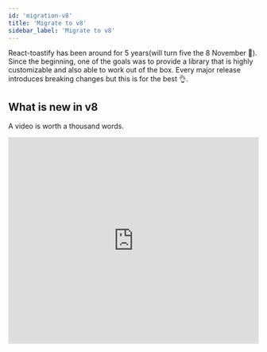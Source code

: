 ```yaml
---
id: 'migration-v8'
title: 'Migrate to v8'
sidebar_label: 'Migrate to v8'
---
```


React-toastify has been around for 5 years(will turn five the 8 November 🎂). Since the beginning, one of the goals was to provide a library that is highly customizable and also able to work out of the box. Every major release introduces breaking changes but this is for the best 👌.

## What is new in v8

A video is worth a thousand words.

<iframe width="100%" height="415" src="https://www.youtube.com/embed/cZ4Uj4ojTH4" title="YouTube video player" frameborder="0" allow="accelerometer; autoplay; clipboard-write; encrypted-media; gyroscope; picture-in-picture" allowfullscreen />


### Who doesn't like icons

Let's break down what is happening in the video above. Notifications of different types (`toast.info`, `toast.error`, `toast.success`, `toast.warning`) display an icon associated with the selected type. You can also notice that the progress bar color matches the type color.

<img width="200" alt="v8-icons-light" src="https://user-images.githubusercontent.com/5574267/130860515-c9cf2b64-88b4-4711-971f-9149ec497152.png"/>
<img width="200" alt="v8-icons-dark" src="https://user-images.githubusercontent.com/5574267/130860512-3a165ce6-7af3-4c24-8e81-f3f5a4561841.png"/>
<img width="200" alt="v8-icons-colored" src="https://user-images.githubusercontent.com/5574267/130860506-750d2799-fb73-45cf-971a-7f4f3f8f48ce.png"/>

Don't be afraid 😱, if you don't like those icons you can use your own or remove them. This is what it looks like in practice.

```tsx
toast("Default toast behavior is untouched, no icon to display");
toast.info("Lorem ipsum dolor"); // same as toast(message, {type: "info"});
toast.error("Lorem ipsum dolor")
toast.success("Lorem ipsum dolor")
toast.warn("Lorem ipsum dolor")
toast.error("Without icon", {
  icon: false
});
toast.success("You can provide any string", {
  icon: "🚀"
});
// custom icons have access to the theme and the toast type
toast.success("And of course a component of your choice", {
  icon: MyIcon
});
toast.success("Even a function, given you return something that can be rendered", {
  icon: ({theme, type}) =>  <img src="url"/>
});
//Disable icons
<ToastContainer icon={false} />
```

### Clear separation between type and theme

Prior to v8, `toast.info`, `toast.error`, etc... Would display respectively a blue notification, a red notification, etc... This is not the case anymore. There are 3 distinct themes: `light`, `dark`, `colored`. The theme can be applied globally or per notification.

```tsx
//Set the theme globally 
<ToastContainer theme="dark" />

// define per toast
toast.info("Display a dark notification of type info");
toast.info("Display a light notification of type info", { theme: "light" });
toast.info("Display a blue notification of type info", { theme: "colored" });
```

This separation will benefit theming in the future.

### I promise this is new, I'll tell you if you await

<img width="400" alt="v8-promise" src="https://user-images.githubusercontent.com/5574267/130862557-8d13ddf0-c6bf-4f52-968a-1d91c62b6016.png" />
<img width="400" alt="v8-promise-resolved" src="https://user-images.githubusercontent.com/5574267/130862554-652397ed-1b1e-40d4-a250-c38734ec8e5d.png" />

The library exposes a `toast.promise` function. Supply a promise and the notification will be updated if it resolves or fails. When the promise is pending a spinner is displayed. Again you hide it, I bet you already know how to😆.


Let's start with a simple example
```tsx
const resolveAfter3Sec = new Promise(resolve => setTimeout(resolve, 3000));
toast.promise(
    resolveAfter3Sec,
    {
      pending: 'Promise is pending',
      success: 'Promise resolved 👌',
      error: 'Promise rejected 🤯'
    }
)
```
Displaying a simple message is what you would want to do in 90% of cases. But what if the message you want to display depends on the promise response, what if you want to change some options for the error notification? Rest assured, under the hood, the library uses `toast.update`. Thanks to this, you have full control over each notification.

```tsx
const resolveWithSomeData = new Promise(resolve => setTimeout(() => resolve("world"), 3000));
toast.promise(
    resolveAfter3Sec,
    {
      pending: 'Promise is pending',
      success: {
        render({data}){
          return `Hello ${data}`
        },
        // other options
        icon: "🟢",
      },
      error: {
        render({data}){
          // When the promise is rejected, data will contain the error
          return <MyErrorComponent message={data.message} />
        }
      }
    }
)
```

:::info Because you have the full power of `toast.update`, you can even supply a custom transition if you want 🤯
<img width="300" alt="v8-promise-resolved" src="https://user-images.githubusercontent.com/5574267/130869645-586777a3-3326-4664-917e-a13aee367c43.gif" />
:::

If you want to take care of each step yourself you can use `toast.loading` and update the notification yourself.

```tsx
const id = toast.loading("Please wait...")
//do something else
toast.update(id, { render: "All is good", type: "success" });
```

### Pass data even when you are not rendering a react component

One way to pass data to the notification was to use the context api or provide your own component. Starting v8 a `data` option is now available to make it easier.

```tsx
toast(({data}) => `Hello ${data}`, {
  data: "world"
})
```

### I just want to change few colors

Most of the time, users are ok with the default style, they just want to change some colors to match their brand. I think one way to improve the DX for all of us is to embrace CSS variables. That's why the library has switched to css variables! 
All you want is to change the color of the progress bar? No problem

```css
:root{
  // this is the default value below
  --toastify-color-progress-light: linear-gradient(
    to right,
    #4cd964,
    #5ac8fa,
    #007aff,
    #34aadc,
    #5856d6,
    #ff2d55
  );
}
```

You can find the list of all exposed variables [here](./how-to-style.md#override-css-variables)

## Breaking changes

There are few breaking changes. 

- The separation between theme and type. The type `dark` has been removed
```tsx
// before v8
toast("hello", {
  type: "dark"
})
// toast.TYPE.DARK is no longer available

// in v8
toast("hello", {
  theme: "dark"
})
// or
toast.dark("hello")
```

- Notifications of different types are not colored by default, but they look pretty by default now 😆. You can use the `colored` theme to get the same behavior as the previous version
```tsx
toast.info("hello", {
  theme: "colored"
})
// or apply the theme globally
<ToastContainer theme="colored" />
```

- An icon is displayed by default for the notificaiton of type `info`, `error`, `warning`, `success`
```tsx
// to opt-out gloablly from this behavior
<ToastContainer icon={false} />

// or per toast
toast.info("hello", {
  icon: false
});
```

- the following css classes has been removed
```css
.Toastify__toast--dark {
}
.Toastify__toast--default {
}
.Toastify__toast--info {
}
.Toastify__toast--success {
}
.Toastify__toast--warning {
}
.Toastify__toast--error {
}
```

That's it for this release. Thank you for using react-toastify and happy coding!
